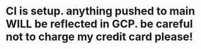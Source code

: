 # CI is setup. anything pushed to main WILL be reflected in GCP. be careful not to charge my credit card please!
